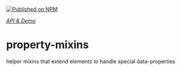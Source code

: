 [![Published on NPM](https://img.shields.io/npm/v/@fooloomanzoo/property-mixins.svg)](https://www.npmjs.com/package/@fooloomanzoo/property-mixins)

_[API & Demo](https://fooloomanzoo.github.io/property-mixins)_

# property-mixins
helper mixins that extend elements to handle special data-properties
